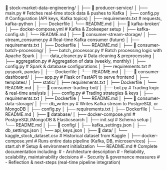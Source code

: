 📂 stock-market-data-engineering/
│
├── 📂 producer-service/
│   ├── main.py                # Fetches real-time stock data & pushes to Kafka
│   ├── config.py                # Configuration (API keys, Kafka topics)
│   ├── requirements.txt          # requests, kafka-python
│   ├── Dockerfile
│   └── README.md
│
├── 📂 kafka-broker/
│   ├── docker-compose.yml        # Kafka & Zookeeper setup
│   ├── kafka-config.sh
│   └── README.md
│
├── 📂 consumer-stream-storage/
│   ├── stream_consumer.py         # Real-time Kafka consumer (future)
│   ├── requirements.txt
│   ├── Dockerfile
│   └── README.md
│
├── 📂 consumer-batch-processing/
│   ├── batch_processor.py         # Batch processing logic with Apache Spark
│   ├── data_cleaner.py             # Data cleaning & preprocessing
│   ├── aggregation.py              # Aggregation of data (weekly, monthly)
│   ├── config.py                   # Spark & database configurations
│   ├── requirements.txt            # pyspark, pandas
│   ├── Dockerfile
│   └── README.md
│
├── 📂 consumer-dashboard/
│   ├── app.py                      # Flask or FastAPI to serve frontend
│   ├── templates/
│   ├── static/
│   ├── requirements.txt
│   ├── Dockerfile
│   └── README.md
│
├── 📂 consumer-trading-bot/
│   ├── bot.py                     # Trading logic & real-time analysis
│   ├── config.py                  # Trading strategies & keys
│   ├── requirements.txt
│   ├── Dockerfile
│   └── README.md
│
├── 📂 consumer-data-storage/
│   ├── db_writer.py               # Writes Kafka stream to PostgreSQL or MongoDB
│   ├── config.py
│   ├── requirements.txt
│   ├── Dockerfile
│   └── README.md
│
├── 📂 database/
│   ├── docker-compose.yml         # PostgreSQL/MongoDB & Elasticsearch
│   ├── init.sql                   # Schema setup
│   └── README.md
│
├── 📂 config/
│   ├── kafka_settings.json
│   ├── db_settings.json
│   └── api_keys.json
│
├── 📂 data/
│   └── kaggle_stock_dataset.csv   # Historical dataset from Kaggle
│
├── docker-compose.yml             # Runs entire data pipeline (Kafka, DB, microservices)
├── start.sh                       # Setup & environment initialization
└── README.md                      # Complete documentation including:
                                   # - Architecture description
                                   # - Reliability, scalability, maintainability decisions
                                   # - Security & governance measures
                                   # - Reflection & next-steps (real-time pipeline integration)